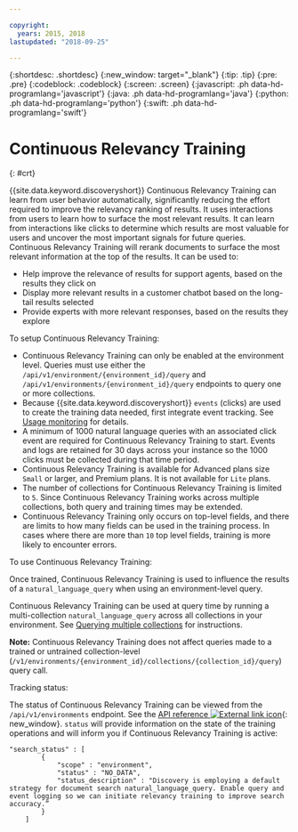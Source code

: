 ```yaml
---

copyright:
  years: 2015, 2018
lastupdated: "2018-09-25"

---
```


{:shortdesc: .shortdesc}
{:new_window: target="_blank"}
{:tip: .tip}
{:pre: .pre}
{:codeblock: .codeblock}
{:screen: .screen}
{:javascript: .ph data-hd-programlang='javascript'}
{:java: .ph data-hd-programlang='java'}
{:python: .ph data-hd-programlang='python'}
{:swift: .ph data-hd-programlang='swift'}

# Continuous Relevancy Training
{: #crt}

{{site.data.keyword.discoveryshort}} Continuous Relevancy Training can learn from user behavior automatically, significantly reducing the effort required to improve the relevancy ranking of results. It uses interactions from users to learn how to surface the most relevant results. It can learn from interactions like clicks to determine which results are most valuable for users and uncover the most important signals for future queries. Continuous Relevancy Training will rerank documents to surface the most relevant information at the top of the results. It can be used to:

- Help improve the relevance of results for support agents, based on the results they click on
- Display more relevant results in a customer chatbot based on the long-tail results selected 
- Provide experts with more relevant responses, based on the results they explore

To setup Continuous Relevancy Training:

- Continuous Relevancy Training can only be enabled at the environment level. Queries must use either the  `/api/v1/environment/{environment_id}/query` and `/api/v1/environments/{environment_id}/query` endpoints to query one or more collections.
- Because {{site.data.keyword.discoveryshort}} `events` (clicks) are used to create the training data needed, first integrate event tracking. See [Usage monitoring](/docs/services/discovery/feedback.html#usage) for details.
- A minimum of 1000 natural language queries with an associated click event are required for Continuous Relevancy Training to start. Events and logs are retained for 30 days across your instance so the 1000 clicks must be collected during that time period.
- Continuous Relevancy Training is available for Advanced plans size `Small` or larger, and Premium plans. It is not available for `Lite` plans.
- The number of collections for Continuous Relevancy Training is limited to `5`. Since Continuous Relevancy Training works across multiple collections, both query and training times may be extended.
- Continuous Relevancy Training only occurs on top-level fields, and there are limits to how many fields can be used in the training process. In cases where there are more than `10` top level fields, training is more likely to encounter errors. 

To use Continuous Relevancy Training:

Once trained, Continuous Relevancy Training is used to influence the results of a `natural_language_query` when using an environment-level query. 

Continuous Relevancy Training can be used at query time by running a multi-collection `natural_language_query` across all collections in your environment. See [Querying multiple collections](/docs/services/discovery/using.html#multiple-collections) for instructions. 

**Note:** Continuous Relevancy Training does not affect queries made to a trained or untrained collection-level (`/v1/environments/{environment_id}/collections/{collection_id}/query`) query call. 

Tracking status:

The status of Continuous Relevancy Training can be viewed from the `/api/v1/environments` endpoint. See the [API reference ![External link icon](../../icons/launch-glyph.svg "External link icon")](https://www.ibm.com/watson/developercloud/discovery/api/v1/curl.html?curl#environments-api){: new_window}. `status` will provide information on the state of the training operations and will inform you if Continuous Relevancy Training is active:

```
"search_status" : [
        {
            "scope" : "environment",
            "status" : "NO_DATA",
            "status_description" : "Discovery is employing a default strategy for document search natural_language_query. Enable query and event logging so we can initiate relevancy training to improve search accuracy.”
        }
    ]
```
